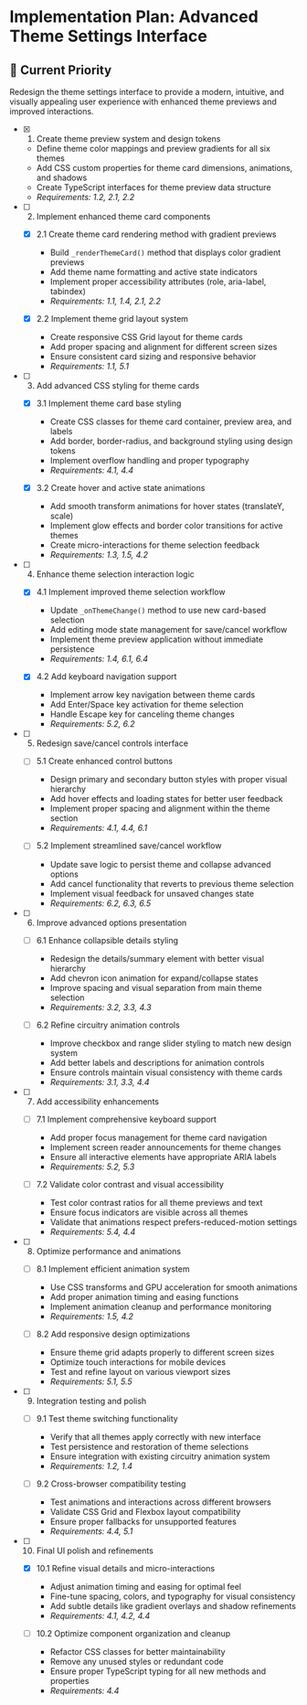 # Implementation Plan: Advanced Theme Settings Interface

## 🎯 Current Priority
Redesign the theme settings interface to provide a modern, intuitive, and visually appealing user experience with enhanced theme previews and improved interactions.

- [x] 1. Create theme preview system and design tokens
  - Define theme color mappings and preview gradients for all six themes
  - Add CSS custom properties for theme card dimensions, animations, and shadows
  - Create TypeScript interfaces for theme preview data structure
  - _Requirements: 1.2, 2.1, 2.2_

- [ ] 2. Implement enhanced theme card components
  - [x] 2.1 Create theme card rendering method with gradient previews
    - Build `_renderThemeCard()` method that displays color gradient previews
    - Add theme name formatting and active state indicators
    - Implement proper accessibility attributes (role, aria-label, tabindex)
    - _Requirements: 1.1, 1.4, 2.1, 2.2_

  - [x] 2.2 Implement theme grid layout system
    - Create responsive CSS Grid layout for theme cards
    - Add proper spacing and alignment for different screen sizes
    - Ensure consistent card sizing and responsive behavior
    - _Requirements: 1.1, 5.1_

- [ ] 3. Add advanced CSS styling for theme cards
  - [x] 3.1 Implement theme card base styling
    - Create CSS classes for theme card container, preview area, and labels
    - Add border, border-radius, and background styling using design tokens
    - Implement overflow handling and proper typography
    - _Requirements: 4.1, 4.4_

  - [x] 3.2 Create hover and active state animations
    - Add smooth transform animations for hover states (translateY, scale)
    - Implement glow effects and border color transitions for active themes
    - Create micro-interactions for theme selection feedback
    - _Requirements: 1.3, 1.5, 4.2_

- [ ] 4. Enhance theme selection interaction logic
  - [x] 4.1 Implement improved theme selection workflow
    - Update `_onThemeChange()` method to use new card-based selection
    - Add editing mode state management for save/cancel workflow
    - Implement theme preview application without immediate persistence
    - _Requirements: 1.4, 6.1, 6.4_

  - [x] 4.2 Add keyboard navigation support
    - Implement arrow key navigation between theme cards
    - Add Enter/Space key activation for theme selection
    - Handle Escape key for canceling theme changes
    - _Requirements: 5.2, 6.2_

- [ ] 5. Redesign save/cancel controls interface
  - [ ] 5.1 Create enhanced control buttons
    - Design primary and secondary button styles with proper visual hierarchy
    - Add hover effects and loading states for better user feedback
    - Implement proper spacing and alignment within the theme section
    - _Requirements: 4.1, 4.4, 6.1_

  - [ ] 5.2 Implement streamlined save/cancel workflow
    - Update save logic to persist theme and collapse advanced options
    - Add cancel functionality that reverts to previous theme selection
    - Implement visual feedback for unsaved changes state
    - _Requirements: 6.2, 6.3, 6.5_

- [ ] 6. Improve advanced options presentation
  - [ ] 6.1 Enhance collapsible details styling
    - Redesign the details/summary element with better visual hierarchy
    - Add chevron icon animation for expand/collapse states
    - Improve spacing and visual separation from main theme selection
    - _Requirements: 3.2, 3.3, 4.3_

  - [ ] 6.2 Refine circuitry animation controls
    - Improve checkbox and range slider styling to match new design system
    - Add better labels and descriptions for animation controls
    - Ensure controls maintain visual consistency with theme cards
    - _Requirements: 3.1, 3.3, 4.4_

- [ ] 7. Add accessibility enhancements
  - [ ] 7.1 Implement comprehensive keyboard support
    - Add proper focus management for theme card navigation
    - Implement screen reader announcements for theme changes
    - Ensure all interactive elements have appropriate ARIA labels
    - _Requirements: 5.2, 5.3_

  - [ ] 7.2 Validate color contrast and visual accessibility
    - Test color contrast ratios for all theme previews and text
    - Ensure focus indicators are visible across all themes
    - Validate that animations respect prefers-reduced-motion settings
    - _Requirements: 5.4, 4.4_

- [ ] 8. Optimize performance and animations
  - [ ] 8.1 Implement efficient animation system
    - Use CSS transforms and GPU acceleration for smooth animations
    - Add proper animation timing and easing functions
    - Implement animation cleanup and performance monitoring
    - _Requirements: 1.5, 4.2_

  - [ ] 8.2 Add responsive design optimizations
    - Ensure theme grid adapts properly to different screen sizes
    - Optimize touch interactions for mobile devices
    - Test and refine layout on various viewport sizes
    - _Requirements: 5.1, 5.5_

- [ ] 9. Integration testing and polish
  - [ ] 9.1 Test theme switching functionality
    - Verify that all themes apply correctly with new interface
    - Test persistence and restoration of theme selections
    - Ensure integration with existing circuitry animation system
    - _Requirements: 1.2, 1.4_

  - [ ] 9.2 Cross-browser compatibility testing
    - Test animations and interactions across different browsers
    - Validate CSS Grid and Flexbox layout compatibility
    - Ensure proper fallbacks for unsupported features
    - _Requirements: 4.4, 5.1_

- [ ] 10. Final UI polish and refinements
  - [x] 10.1 Refine visual details and micro-interactions
    - Adjust animation timing and easing for optimal feel
    - Fine-tune spacing, colors, and typography for visual consistency
    - Add subtle details like gradient overlays and shadow refinements
    - _Requirements: 4.1, 4.2, 4.4_

  - [ ] 10.2 Optimize component organization and cleanup
    - Refactor CSS classes for better maintainability
    - Remove any unused styles or redundant code
    - Ensure proper TypeScript typing for all new methods and properties
    - _Requirements: 4.4_